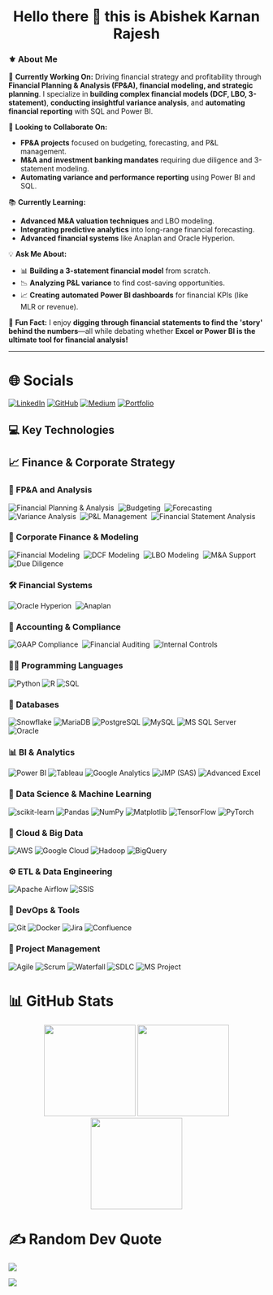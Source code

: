 <h1 align="center">Hello there 👋 this is Abishek Karnan Rajesh 


### ⚜️ About Me

🚀 **Currently Working On:**
Driving financial strategy and profitability through **Financial Planning & Analysis (FP&A), financial modeling, and strategic planning**. I specialize in **building complex financial models (DCF, LBO, 3-statement)**, **conducting insightful variance analysis**, and **automating financial reporting** with SQL and Power BI.

🤝 **Looking to Collaborate On:**
- **FP&A projects** focused on budgeting, forecasting, and P&L management.
- **M&A and investment banking mandates** requiring due diligence and 3-statement modeling.
- **Automating variance and performance reporting** using Power BI and SQL.

📚 **Currently Learning:**
- **Advanced M&A valuation techniques** and LBO modeling.
- **Integrating predictive analytics** into long-range financial forecasting.
- **Advanced financial systems** like Anaplan and Oracle Hyperion.

💡 **Ask Me About:**
- 📊 **Building a 3-statement financial model** from scratch.
- 📉 **Analyzing P&L variance** to find cost-saving opportunities.
- 📈 **Creating automated Power BI dashboards** for financial KPIs (like MLR or revenue).

🎉 **Fun Fact:**
I enjoy **digging through financial statements to find the 'story' behind the numbers**—all while debating whether **Excel or Power BI is the ultimate tool for financial analysis!**

---
 
# 🌐 Socials  

[![LinkedIn](https://img.shields.io/badge/LinkedIn-%230077B5?style=for-the-badge&logo=linkedin&logoColor=white)](https://www.linkedin.com/in/abishekrajesh/) 
[![GitHub](https://img.shields.io/badge/GitHub-181717?style=for-the-badge&logo=github&logoColor=white)](https://github.com/Abishekrajeshh) 
[![Medium](https://img.shields.io/badge/Medium-%23000000?style=for-the-badge&logo=medium&logoColor=white)](https://abishekrajeshh.medium.com/) 
[![Portfolio](https://img.shields.io/badge/Portfolio-%23111111?style=for-the-badge&logo=netlify&logoColor=white)](https://abishekrajesh.netlify.app/)

## 💻 **Key Technologies**

## 📈 **Finance & Corporate Strategy**

### 💼 FP&A and Analysis

![Financial Planning & Analysis](https://img.shields.io/badge/FP&A-00529B?style=for-the-badge) 
![Budgeting](https://img.shields.io/badge/Budgeting-00529B?style=for-the-badge) 
![Forecasting](https://img.shields.io/badge/Forecasting-00529B?style=for-the-badge) 
![Variance Analysis](https://img.shields.io/badge/Variance%20Analysis-00529B?style=for-the-badge) 
![P&L Management](https://img.shields.io/badge/P&L%20Management-00529B?style=for-the-badge) 
![Financial Statement Analysis](https://img.shields.io/badge/Financial%20Statement%20Analysis-00529B?style=for-the-badge) 

### 🏦 Corporate Finance & Modeling

![Financial Modeling](https://img.shields.io/badge/Financial%20Modeling-003366?style=for-the-badge) 
![DCF Modeling](https://img.shields.io/badge/DCF%20Modeling-003366?style=for-the-badge) 
![LBO Modeling](https://img.shields.io/badge/LBO%20Modeling-003366?style=for-the-badge) 
![M&A Support](https://img.shields.io/badge/M&A%20Support-003366?style=for-the-badge) 
![Due Diligence](https://img.shields.io/badge/Due%20Diligence-003366?style=for-the-badge) 

### 🛠️ Financial Systems

![Oracle Hyperion](https://img.shields.io/badge/Oracle%20Hyperion-F80000?style=for-the-badge&logo=oracle&logoColor=white) 
![Anaplan](https://img.shields.io/badge/Anaplan-0046AB?style=for-the-badge&logo=anaplan&logoColor=white) 

### 🧾 Accounting & Compliance

![GAAP Compliance](https://img.shields.io/badge/GAAP%20Compliance-6C757D?style=for-the-badge) 
![Financial Auditing](https://img.shields.io/badge/Financial%20Auditing-6C757D?style=for-the-badge) 
![Internal Controls](https://img.shields.io/badge/Internal%20Controls-6C757D?style=for-the-badge)

### 🧑‍💻 Programming Languages

![Python](https://img.shields.io/badge/Python-3776AB?style=for-the-badge&logo=python&logoColor=white) 
![R](https://img.shields.io/badge/R-276DC3?style=for-the-badge&logo=r&logoColor=white) 
![SQL](https://img.shields.io/badge/SQL-4479A1?style=for-the-badge&logo=mysql&logoColor=white)

### 🔧 Databases

![Snowflake](https://img.shields.io/badge/Snowflake-29B5E8?style=for-the-badge&logo=Snowflake&logoColor=white) 
![MariaDB](https://img.shields.io/badge/MariaDB-003545?style=for-the-badge&logo=mariadb&logoColor=white) 
![PostgreSQL](https://img.shields.io/badge/PostgreSQL-336791?style=for-the-badge&logo=postgresql&logoColor=white) 
![MySQL](https://img.shields.io/badge/MySQL-4479A1?style=for-the-badge&logo=mysql&logoColor=white) 
![MS SQL Server](https://img.shields.io/badge/Microsoft%20SQL%20Server-CC2927?style=for-the-badge&logo=microsoft%20sql%20server&logoColor=white) 
![Oracle](https://img.shields.io/badge/Oracle-F80000?style=for-the-badge&logo=oracle&logoColor=white) 

### 📊 BI & Analytics

![Power BI](https://img.shields.io/badge/Power_BI-F2C811?style=for-the-badge&logo=powerbi&logoColor=black) 
![Tableau](https://img.shields.io/badge/Tableau-E97627?style=for-the-badge&logo=Tableau&logoColor=white) 
![Google Analytics](https://img.shields.io/badge/Google%20Analytics-E37400?style=for-the-badge&logo=googleanalytics&logoColor=white) 
![JMP (SAS)](https://img.shields.io/badge/JMP-0097DC?style=for-the-badge&logo=sas&logoColor=white) 
![Advanced Excel](https://img.shields.io/badge/Excel-217346?style=for-the-badge&logo=microsoft-excel&logoColor=white) 

### 🧠 Data Science & Machine Learning

![scikit-learn](https://img.shields.io/badge/scikit--learn-F7931E?style=for-the-badge&logo=scikit-learn&logoColor=white) 
![Pandas](https://img.shields.io/badge/pandas-150458?style=for-the-badge&logo=pandas&logoColor=white) 
![NumPy](https://img.shields.io/badge/numpy-013243?style=for-the-badge&logo=numpy&logoColor=white) 
![Matplotlib](https://img.shields.io/badge/Matplotlib-ffffff?style=for-the-badge&logo=Matplotlib&logoColor=black) 
![TensorFlow](https://img.shields.io/badge/TensorFlow-FF6F00?style=for-the-badge&logo=TensorFlow&logoColor=white) 
![PyTorch](https://img.shields.io/badge/PyTorch-EE4C2C?style=for-the-badge&logo=PyTorch&logoColor=white) 

### 🚀 Cloud & Big Data

![AWS](https://img.shields.io/badge/AWS-FF9900?style=for-the-badge&logo=amazon-aws&logoColor=white) 
![Google Cloud](https://img.shields.io/badge/Google_Cloud-4285F4?style=for-the-badge&logo=google-cloud&logoColor=white) 
![Hadoop](https://img.shields.io/badge/Hadoop-66CCFF?style=for-the-badge&logo=apache-hadoop&logoColor=black) 
![BigQuery](https://img.shields.io/badge/BigQuery-0052CC?style=for-the-badge&logo=google-cloud&logoColor=white) 

### ⚙️ ETL & Data Engineering

![Apache Airflow](https://img.shields.io/badge/Apache%20Airflow-017CEE?style=for-the-badge&logo=apache-airflow&logoColor=white) 
![SSIS](https://img.shields.io/badge/SSIS-CC2927?style=for-the-badge&logo=microsoft&logoColor=white) 

### 📂 DevOps & Tools

![Git](https://img.shields.io/badge/Git-F05032?style=for-the-badge&logo=git&logoColor=white) 
![Docker](https://img.shields.io/badge/Docker-2496ED?style=for-the-badge&logo=docker&logoColor=white) 
![Jira](https://img.shields.io/badge/Jira-0052CC?style=for-the-badge&logo=Jira&logoColor=white) 
![Confluence](https://img.shields.io/badge/Confluence-172B4D?style=for-the-badge&logo=confluence&logoColor=white) 

### 📌 Project Management

![Agile](https://img.shields.io/badge/Agile-009BBB?style=for-the-badge&logo=agile&logoColor=white) 
![Scrum](https://img.shields.io/badge/Scrum-326CE5?style=for-the-badge&logo=scrum&logoColor=white) 
![Waterfall](https://img.shields.io/badge/Waterfall-326CE5?style=for-the-badge&logo=waterfall&logoColor=white) 
![SDLC](https://img.shields.io/badge/SDLC-326CE5?style=for-the-badge&logo=systemdesign&logoColor=white) 
![MS Project](https://img.shields.io/badge/MS%20Project-217346?style=for-the-badge&logo=microsoft&logoColor=white) 

# 📊 GitHub Stats  

<div align="center">
  <img src="https://github-readme-stats.vercel.app/api?username=Abishekrajeshh&theme=dark&hide_border=false&show_icons=true&count_private=true" height="180px">
  <img src="https://github-readme-streak-stats.herokuapp.com/?user=Abishekrajeshh&theme=dark&hide_border=false" height="180px">
</div>

<div align="center">
  <img src="https://github-readme-stats.vercel.app/api/top-langs/?username=Abishekrajeshh&theme=dark&hide_border=false&layout=compact&langs_count=6" height="180px">
</div>

# ✍️ Random Dev Quote
![](https://quotes-github-readme.vercel.app/api?type=horizontal&theme=tokyonight)

[![](https://visitcount.itsvg.in/api?id=Abishekrajeshh&icon=0&color=12)](https://visitcount.itsvg.in)

